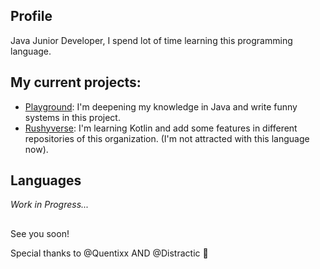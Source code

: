 ## Profile
Java Junior Developer, I spend lot of time learning this programming language.

## My current projects:
- [Playground](https://github.com/Cizetux/Playground): I'm deepening my knowledge in Java and write funny systems in this project.
- [Rushyverse](https://github.com/Rushyverse): I'm learning Kotlin and add some features in different repositories of this organization. (I'm not attracted with this language now).

## Languages
*Work in Progress...*

## 
See you soon!

Special thanks to @Quentixx AND @Distractic 🤍

<!---
Cizetux/Cizetux is a ✨ special ✨ repository because its `README.md` (this file) appears on your GitHub profile.
You can click the Preview link to take a look at your changes.
--->
